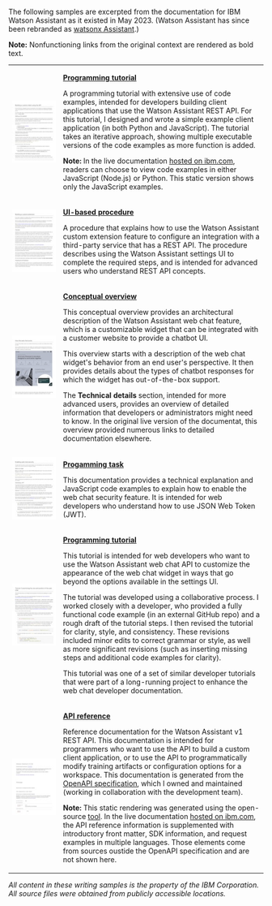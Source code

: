 The following samples are excerpted from the documentation for IBM Watson Assistant as it existed in May 2023. (Watson Assistant has since been rebranded as [watsonx Assistant](https://www.ibm.com/products/watsonx-assistant).)

**Note:** Nonfunctioning links from the original context are rendered as bold text.

<table>
  <tr>
    <td style="width:20%"><a href="api-client.html"><img src="images/api-client.jpg"/></a></td>
    <td>
      <p><a href="api-client.html"><b>Programming tutorial</b></a></p>
      <p>A programming tutorial with extensive use of code examples, intended for developers building client applications that use the Watson Assistant REST API. For this tutorial, I designed and wrote a simple example client application (in both Python and JavaScript). The tutorial takes an iterative approach, showing multiple executable versions of the code examples as more function is added.</p>
      <p>
      <b>Note:</b> In the live documentation <a href="https://cloud.ibm.com/docs/watson-assistant?topic=watson-assistant-api-client" target="_blank">hosted on ibm.com</a>, readers can choose to view code examples in either JavaScript (Node.js) or Python. This static version shows only the JavaScript examples.
      </p>
    </td>
  </tr>
  <tr>
    <td><a href="build-custom-extension.html"><img src="images/build-custom-extension.jpg"/></a></td>
    <td>
      <p><a href="build-custom-extension.html"><b>UI-based procedure</b></a></p>
      <p>A procedure that explains how to use the Watson Assistant custom extension feature to configure an integration with a third-party service that has a REST API. The procedure describes using the Watson Assistant settings UI to complete the required steps, and is intended for advanced users who understand REST API concepts.</p>
    </td>
  </tr>
  <tr>
    <td><a href="web-chat-architecture.html"><img src="images/web-chat-architecture.jpg"/></a></td>
    <td>
      <p><a href="web-chat-architecture.html"><b>Conceptual overview</b></a></p>
      <p>This conceptual overview provides an architectural description of the Watson Assistant web chat feature, which is a customizable widget that can be integrated with a customer website to provide a chatbot UI.</p>
      <p>This overview starts with a description of the web chat widget's behavior from an end user's perspective. It then provides details about the types of chatbot responses for which the widget has out-of-the-box support.</p>
      <p>The <b>Technical details</b> section, intended for more advanced users, provides an overview of detailed information that developers or administrators might need to know. In the original live version of the documentat, this overview provided numerous links to detailed documentation elsewhere.</p>
    </td>
  </tr>
  <tr>
    <td><a href="web-chat-security-enable.html"><img src="images/web-chat-security-enable.jpg"/></a></td>
    <td>
      <p><a href="web-chat-security-enable.html"><b>Progamming task</b></a></p>
      <p>This documentation provides a technical explanation and JavaScript code examples to explain how to enable the web chat security feature. It is intended for web developers who understand how to use JSON Web Token (JWT).</p>
    </td>
  </tr>
<tr>
  <td><a href="web-chat-develop-size-position.html"><img src="images/web-chat-develop-size-position.jpg"/></a></td>
  <td>
      <p><a href="web-chat-develop-size-position.html"><b>Programming tutorial</b></a></p>
      <p>This tutorial is intended for web developers who want to use the Watson Assistant web chat API to customize the appearance of the web chat widget in ways that go beyond the options available in the settings UI.</p>
      <p>The tutorial was developed using a collaborative process. I worked closely with a developer, who provided a fully functional code example (in an external GitHub repo) and a rough draft of the tutorial steps. I then revised the tutorial for clarity, style, and consistency. These revisions included minor edits to correct grammar or style, as well as more significant revisions (such as inserting missing steps and additional code examples for clarity).</p>
      <p>This tutorial was one of a set of similar developer tutorials that were part of a long-running project to enhance the web chat developer documentation.</p>
  </td>
</tr>
<tr>
  <td><a href="assistant-v1.html"><img src="images/assistant-v1.jpg"/></a></td>
  <td>
    <p><a href="assistant-v1.html"><b>API reference</b></a></p>
    <p>Reference documentation for the Watson Assistant v1 REST API. This documentation is intended for programmers who want to use the API to build a custom client application, or to use the API to programmatically modify training artifacts or configuration options for a workspace. This documentation is generated from the <a href="assistant-v1.json">OpenAPI specification</a>, which I owned and maintained (working in collaboration with the development team).</p>
    <p><b>Note:</b> This static rendering was generated using the open-source <a href="https://github.com/Redocly/redoc" target="_blank">tool</a>. In the live documentation <a href="https://cloud.ibm.com/apidocs/assistant-v1" target="_blank">hosted on ibm.com</a>, the API reference information is supplemented with introductory front matter, SDK information, and request examples in multiple languages. Those elements come from sources oustide the OpenAPI specification and are not shown here.</p>
  </td>
</tr>
</table>

<i>All content in these writing samples is the property of the IBM Corporation. All source files were obtained from publicly accessible locations.</i>
